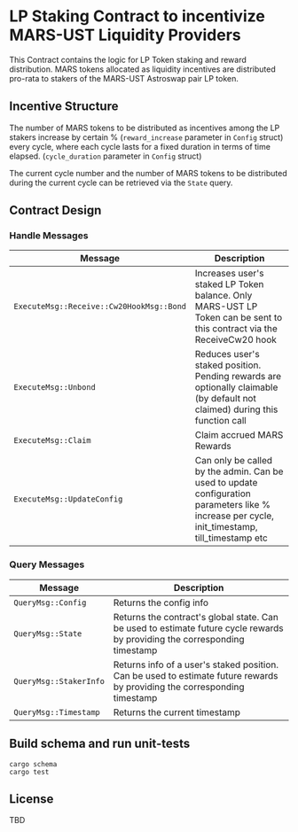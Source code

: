 # LP Staking Contract to incentivize MARS-UST Liquidity Providers

This Contract contains the logic for LP Token staking and reward distribution. MARS tokens allocated as liquidity incentives are distributed pro-rata to stakers of the MARS-UST Astroswap pair LP token.


## Incentive Structure
 The number of MARS tokens to be distributed as incentives among the LP stakers increase by certain % (`reward_increase` parameter in `Config` struct) every cycle, where each cycle lasts for a fixed duration in terms of time elapsed. (`cycle_duration` parameter in `Config` struct)

The current cycle number and the number of MARS tokens to be distributed during the current cycle can be retrieved via the `State` query. 

## Contract Design

### Handle Messages

| Message                       | Description                                                                                         |
| ----------------------------- | --------------------------------------------------------------------------------------------------- |
| `ExecuteMsg::Receive::Cw20HookMsg::Bond` | Increases user's staked LP Token balance. Only MARS-UST LP Token can be sent to this contract via the ReceiveCw20 hook                                                  |
| `ExecuteMsg::Unbond`   |  Reduces user's staked position. Pending rewards are optionally claimable (by default not claimed) during this function call
| `ExecuteMsg::Claim`    | Claim accrued MARS Rewards                                         |
| `ExecuteMsg::UpdateConfig`          | Can only be called by the admin. Can be used to update configuration parameters like % increase per cycle, init_timestamp, till_timestamp etc


### Query Messages

| Message              | Description                                                                        |
| -------------------- | ---------------------------------------------------------------------------------- |
| `QueryMsg::Config`   | Returns the config info                                                            |
| `QueryMsg::State`    | Returns the contract's global state. Can be used to estimate future cycle rewards by providing the corresponding timestamp                                                |
| `QueryMsg::StakerInfo` | Returns info of a user's staked position. Can be used to estimate future rewards by providing the corresponding timestamp                                           |
| `QueryMsg::Timestamp`   | Returns the current timestamp                       |


## Build schema and run unit-tests
```
cargo schema
cargo test
```

## License

TBD
